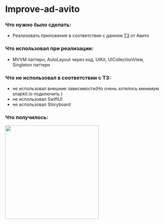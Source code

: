 
# Improve-ad-avito

### Что нужно было сделать:
- Реализовать приложение в соответствии с данном [ТЗ](https://github.com/avito-tech/internship) от Авито

### Что использовал при реализации: 
- MVVM паттерн, AutoLayout через код, UIKit, UICollectionView, Singleton паттерн

### Что не использовал в соответствии с ТЗ:
 - не использовал внешние зависимости(Но очень хотелось минимум snapkit.io подключить )
 - не использовал SwiftUI
 - не использовал Storyboard

### Что получилось:
<img src="https://media.giphy.com/media/v8ETnFxdXw4xpuXdcP/giphy.gif" width="300"> 
